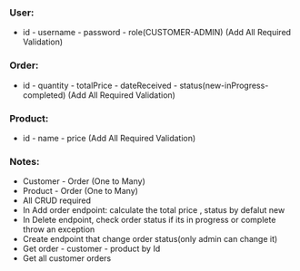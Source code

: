 ### User:
- id - username - password - role(CUSTOMER-ADMIN) (Add All Required Validation)

### Order:
- id - quantity - totalPrice - dateReceived - status(new-inProgress-completed) (Add All Required Validation)

### Product:
- id - name - price (Add All Required Validation)


### Notes:
- Customer - Order (One to Many)
- Product - Order (One to Many)
- All CRUD required
- In Add order endpoint: calculate the total price , status by defalut new  
- In Delete endpoint, check order status if its in progress or complete throw an exception
- Create endpoint that change order status(only admin can change it)
- Get order - customer - product by Id
- Get all customer orders
